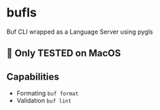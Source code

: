 # bufls

Buf CLI wrapped as a Language Server using pygls

## 🚨 Only TESTED on MacOS

## Capabilities

- Formating `buf format`
- Validation `buf lint`

